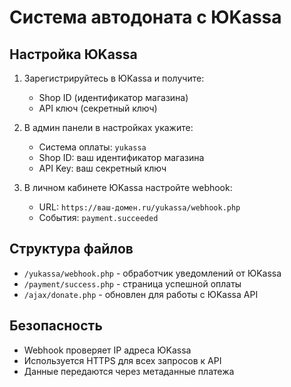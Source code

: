 # Система автодоната с ЮKassa

## Настройка ЮKassa

1. Зарегистрируйтесь в ЮKassa и получите:
   - Shop ID (идентификатор магазина)
   - API ключ (секретный ключ)

2. В админ панели в настройках укажите:
   - Система оплаты: `yukassa`
   - Shop ID: ваш идентификатор магазина
   - API Key: ваш секретный ключ

3. В личном кабинете ЮKassa настройте webhook:
   - URL: `https://ваш-домен.ru/yukassa/webhook.php`
   - События: `payment.succeeded`

## Структура файлов

- `/yukassa/webhook.php` - обработчик уведомлений от ЮKassa
- `/payment/success.php` - страница успешной оплаты
- `/ajax/donate.php` - обновлен для работы с ЮKassa API

## Безопасность

- Webhook проверяет IP адреса ЮKassa
- Используется HTTPS для всех запросов к API
- Данные передаются через метаданные платежа